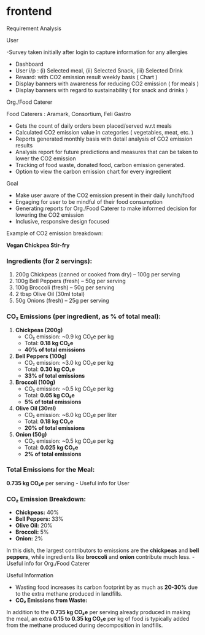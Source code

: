 # frontend

Requirement Analysis

User 

-Survey taken initially after login to capture information for any allergies
- Dashboard
- User i/p : (i) Selected meal, (ii) Selected Snack, (iii) Selected Drink
- Reward:  with CO2 emission result weekly basis ( Chart )
- Display banners with awareness for reducing CO2 emission ( for meals )
- Display banners with regard to  sustainability ( for snack and drinks )

Org./Food Caterer

Food Caterers : Aramark, Consortium, Feli Gastro

- Gets the count of daily orders been placed/served w.r.t meals
- Calculated CO2 emission value in categories ( vegetables, meat, etc. )
- Reports generated monthly basis with detail analysis of CO2 emission results
- Analysis report for future predictions and measures that can be taken to lower the CO2 emission
- Tracking of food waste, donated food, carbon emission generated.
- Option to view the carbon emission chart for every ingredient

Goal

- Make user aware of the CO2 emission present in their daily lunch/food
- Engaging for user to be mindful of their food consumption
- Generating reports for Org./Food Caterer to make informed decision for lowering the CO2 emission
- Inclusive, responsive design focused

Example of CO2 emission breakdown:

**Vegan Chickpea Stir-fry**

### **Ingredients (for 2 servings):**

1. 200g Chickpeas (canned or cooked from dry) – 100g per serving
2. 100g Bell Peppers (fresh) – 50g per serving
3. 100g Broccoli (fresh) – 50g per serving
4. 2 tbsp Olive Oil (30ml total)
5. 50g Onions (fresh) – 25g per serving

### **CO₂ Emissions (per ingredient, as % of total meal):**

1. **Chickpeas (200g)**
    - CO₂ emission: ~0.9 kg CO₂e per kg
    - Total: **0.18 kg CO₂e**
    - **40% of total emissions**
2. **Bell Peppers (100g)**
    - CO₂ emission: ~3.0 kg CO₂e per kg
    - Total: **0.30 kg CO₂e**
    - **33% of total emissions**
3. **Broccoli (100g)**
    - CO₂ emission: ~0.5 kg CO₂e per kg
    - Total: **0.05 kg CO₂e**
    - **5% of total emissions**
4. **Olive Oil (30ml)**
    - CO₂ emission: ~6.0 kg CO₂e per liter
    - Total: **0.18 kg CO₂e**
    - **20% of total emissions**
5. **Onion (50g)**
    - CO₂ emission: ~0.5 kg CO₂e per kg
    - Total: **0.025 kg CO₂e**
    - **2% of total emissions**


### **Total Emissions for the Meal**:

**0.735 kg CO₂e** per serving - Useful info for User 

### **CO₂ Emission Breakdown:**

- **Chickpeas:** 40%
- **Bell Peppers:** 33%
- **Olive Oil:** 20%
- **Broccoli:** 5%
- **Onion:** 2%

In this dish, the largest contributors to emissions are the **chickpeas** and **bell peppers**, while ingredients like **broccoli** and **onion** contribute much less. - Useful info for Org./Food Caterer

Useful Information

- Wasting food increases its carbon footprint by as much as **20-30%** due to the extra methane produced in landfills.
- **CO₂ Emissions from Waste:**

In addition to the **0.735 kg CO₂e** per serving already produced in making the meal, an extra **0.15    to 0.35 kg CO₂e** per kg of food is typically added from the methane produced during decomposition in landfills.
